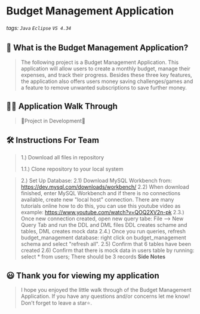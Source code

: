 # Budget Management Application

###### tags: `Java` `Eclipse` `VS 4.34`

## 📝 What is the Budget Management Application?
> The following project is a Budget Management Application. This application will allow users to create a monthly budget, manage their expenses, and track their progress.
> Besides these three key features, the application also offers users money saving challenges/games and a feature to remove unwanted subscriptions to save further money. 

## 👩‍🏫 Application Walk Through
> 🚧Project in Development🚧

## 🛠️ Instructions For Team 
> 1.) Download all files in repository
>
> 1.1.) Clone repository to your local system

> 2.) Set Up Database: 
 2.1) Download MySQL Workbench from: https://dev.mysql.com/downloads/workbench/
	2.2) When download finished, enter MySQL Workbench and if there is no connections available, create new "local host" connection. 
       There are many tutorials online how to do this, you can use this youtube video as example: https://www.youtube.com/watch?v=QOQ2XV2n-pk
  2.3.) Once new connection created, open new query tabe: File --> New Query Tab and run the DDL and DML files
	       DDL creates schame and tables, DML creates mock data
  2.4.) Once you run queries, refresh budget_management database: right click on budget_management schema and select "refresh all". 
  2.5) Confirm that 6 tables have been created
  2.6) Confirm that there is mock data in users table by running: select * from users;
	       There should be 3 records
>  **Side Notes**


## 😃 Thank you for viewing my application ##
> I hope you enjoyed the little walk through of the Budget Management Application. If you have any questions and/or concerns let me know! Don't forget to leave a star⭐️.
